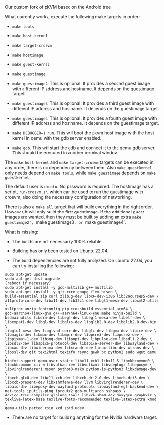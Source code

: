 Our custom fork of pKVM based on the Android tree

What currently works, execute the following make targets in order:

* `make tools`

* `make host-kernel`

* `make target-crosvm`

* `make hostimage`

* `make guest-kernel`

* `make guestimage`

* `make guestimage2`. This is optional. It provides a second guest image with different IP address and hostname. It depends on the guestimage target.

* `make guestimage3`. This is optional. It provides a third guest image with different IP address and hostname. It depends on the guestimage target.

* `make guestimage4`. This is optional. It provides a fourth guest image with different IP address and hostname. It depends on the guestimage target.

* `make DEBUGGER=1 run`. This will boot the pkvm host image with the host kernel in qemu with the gdb server enabled.

* `make gdb`. This will start the gdb and connect it to the qemu gdb server. This should be executed in another terminal window.

The `make host-kernel` and `make target-crosvm` targets can be executed in any order, there is no dependency between them. Also `make guestkernel` only needs depend on `make tools`, while `make guestimage` depends on `make guestkernel`

The default user is `ubuntu`. No password is required. The hostimage has a script, `run-crosvm.sh`, which can be used to run the guestimage with crosvm, also doing the necessary configuration of networking.

There is also a `make all` target that will build everything in the right order. However, it will only build the first guestimage. If the additional guest images are wanted, then they must be built by adding an extra `make guestimage2', `make guestimage3`, or `make guestimage4`.

What is missing:

* The builds are not necessarily 100% reliable.

* Building has only been tested on Ubuntu 22.04.

* The build dependencies are not fully analyzed. On ubuntu 22.04, you can try installing the following:

```
sudo apt-get update
sudo apt-get dist-upgrade
(reboot if necessary)
sudo apt-get install -y gcc-multilib g++-multilib
sudo apt-get install -y git-core gnupg flex bison \
build-essential zip curl zlib1g-dev libc6-dev-i386 lib32ncurses5-dev \
x11proto-core-dev libx11-dev lib32z1-dev libgl1-mesa-dev libxml2-utils \
xsltproc unzip fontconfig pip crossbuild-essential-arm64 \
gcc-aarch64-linux-gnu g++-aarch64-linux-gnu make ninja-build \
bsdmainutils libdrm-dev libegl-dev libegl1-mesa-dev libelf-dev \
libexpat1-dev libgl-dev libgles-dev libglib2.0-dev libglib2.0-dev-bin \
libglu1-mesa-dev libglvnd-core-dev libglx-dev libgmp-dev libice-dev \
libmagic-dev libmpc-dev libmpfr-dev libpcre3-dev libpcre2-dev \
libpixman-1-dev libpng-dev libpopt-dev libpulse-dev libsdl1.2-dev \
libsdl2-dev libspice-protocol-dev libspice-server-dev libwayland-dev \
libxau-dev libxinerama-dev libxrandr-dev linux-libc-dev xtrans-dev \
libssl-dev git texi2html texinfo rsync gawk bc python2 sudo wget qemu \
binfmt-support qemu-user-static libx11-xcb1 libx11-6 libxkbcommon0 \
libxkbcommon-x11-0 libvulkan-dev libvulkan1 libvdeplug2 libepoxy0 \
libvirglrenderer1 meson python3-mako python-is-python3 libxdamage-dev \
libxcb-glx0-dev libx11-xcb-dev libxcb-dri2-0-dev libxcb-dri3-dev \
libxcb-present-dev libxshmfence-dev llvm libvirglrenderer-dev \
libaio-dev libepoxy-dev wayland-protocols libwayland-egl-backend-dev \
net-tools iputils-ping iproute2 gdb-multiarch sshpass \
device-tree-compiler glslang-tools libxcb-shm0-dev doxygen graphviz \
texlive-latex-base texlive-fonts-recommended texlive-latex-extra kmod \
qemu-utils parted cpio xxd zstd udev
```

* There are no target for building anything for the Nvidia hardware target.
